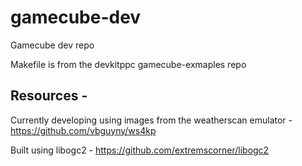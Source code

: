 # gamecube-dev
Gamecube dev repo

Makefile is from the devkitppc gamecube-exmaples repo

## Resources - 

Currently developing using images from the weatherscan emulator  - https://github.com/vbguyny/ws4kp

Built using libogc2 - https://github.com/extremscorner/libogc2
